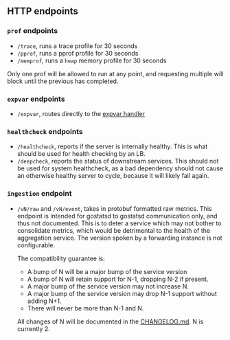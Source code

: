 ## HTTP endpoints

### `prof` endpoints
- `/trace`, runs a trace profile for 30 seconds
- `/pprof`, runs a pprof profile for 30 seconds
- `/memprof`, runs a `heap` memory profile for 30 seconds

Only one prof will be allowed to run at any point, and requesting multiple will block until the previous has completed.

### `expvar` endpoints
- `/expvar`, routes directly to the [expvar handler](https://golang.org/pkg/expvar/#Handler)

### `healthcheck` endpoints
- `/healthcheck`, reports if the server is internally healthy.  This is what should be used for health checking by an LB.
- `/deepcheck`, reports the status of downstream services.  This should not be used for system healthcheck, as a bad
  dependency should not cause an otherwise healthy server to cycle, because it will likely fail again.

### `ingestion` endpoint
- `/vN/raw` and `/vN/event`, takes in protobuf formatted raw metrics.  This endpoint is intended for gostatsd to
  gostatsd communication only, and thus not documented. This is to deter a service which may not bother to consolidate
  metrics, which would be detrimental to the health of the aggregation service. The version spoken by a forwarding
  instance is not configurable.

  The compatibility guarantee is:
  - A bump of N will be a major bump of the service version
  - A bump of N will retain support for N-1, dropping N-2 if present.
  - A major bump of the service version may not increase N.
  - A major bump of the service version may drop N-1 support without adding N+1.
  - There will never be more than N-1 and N.

  All changes of N will be documented in the [CHANGELOG.md](CHANGELOG.md).  N is currently 2.
